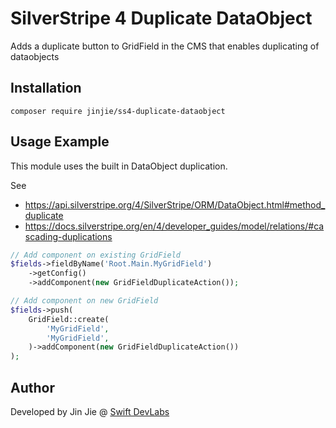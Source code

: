 # SilverStripe 4 Duplicate DataObject

Adds a duplicate button to GridField in the CMS that enables duplicating of dataobjects

## Installation 

``composer require jinjie/ss4-duplicate-dataobject``

## Usage Example

This module uses the built in DataObject duplication.

See

- https://api.silverstripe.org/4/SilverStripe/ORM/DataObject.html#method_duplicate
- https://docs.silverstripe.org/en/4/developer_guides/model/relations/#cascading-duplications

```php
// Add component on existing GridField
$fields->fieldByName('Root.Main.MyGridField')
    ->getConfig()
    ->addComponent(new GridFieldDuplicateAction());

// Add component on new GridField
$fields->push(
    GridField::create(
        'MyGridField',
        'MyGridField',
    )->addComponent(new GridFieldDuplicateAction())
);
```

## Author

Developed by Jin Jie @ [Swift DevLabs](https://www.swiftdev.sg/) 
